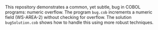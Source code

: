This repository demonstrates a common, yet subtle, bug in COBOL programs: numeric overflow.  The program `bug.cob` increments a numeric field (WS-AREA-2) without checking for overflow.  The solution `bugSolution.cob` shows how to handle this using more robust techniques.